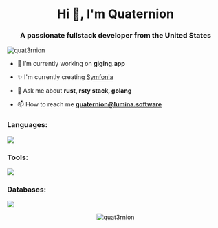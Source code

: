 <h1 align="center">Hi 👋, I'm Quaternion</h1>
<h3 align="center">A passionate fullstack developer from the United States</h3>

<p align="left"> <img src="https://komarev.com/ghpvc/?username=quat3rnion&label=Profile%20views&color=0e75b6&style=flat" alt="quat3rnion" /> </p>

- 🔭 I’m currently working on **giging.app**

- ✨ I'm currently creating <a href="https://github.com/polyphony-chat/symfonia">Symfonia</a>

- 💬 Ask me about **rust, rsty stack, golang**

- 📫 How to reach me **quaternion@lumina.software**

<h3 align="left">Languages:</h3>
<p>
  <img src="https://skillicons.dev/icons?i=rust,yew,go,nodejs,js,jquery,html,css,tailwind,php,bash,c,cpp,cs,dotnet,deno,md,regex"/>
</p>

<h3 align="left">Tools:</h3>
<p>
  <img src="https://skillicons.dev/icons?i=androidstudio,phpstorm,vscode,docker,git,github,laravel,nginx,arch,postman,vim"
</p>

<h3 align="left">Databases:</h3>
<p>
  <img src="https://skillicons.dev/icons?i=mongodb,mysql,redis"/>
</p>

<p align="center"><img src="https://github-readme-stats.vercel.app/api?username=quat3rnion&show_icons=true&theme=onedark&locale=en" alt="quat3rnion" /></p>

